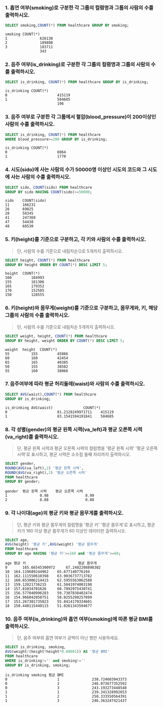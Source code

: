 ###  1. 흡연 여부(smoking)로 구분한 각 그룹의 컬렴명과 그룹의 사람의 수를 출력하시오.

```sql 
SELECT smoking,COUNT(*) FROM healthcare GROUP BY smoking;
```

```
smoking	COUNT(*)
1				626138
2				189808
3				183711
				343
```

###  2. 음주 여부(is_drinking)로 구분한 각 그룹의 컬렴명과 그룹의 사람의 수를 출력하시오.

```sql 
SELECT is_drinking, COUNT(*) FROM healthcare GROUP BY is_drinking;
```

```
is_drinking	COUNT(*)
0						415119
1						584685
						196
```

### 3. 음주 여부로 구분한 각 그룹에서 혈압(blood_pressure)이 200이상인 사람의 수를 출력하시오.

```sql
SELECT is_drinking, COUNT(*) FROM healthcare 
WHERE blood_pressure>=200 GROUP BY is_drinking;
```

```
is_drinking	COUNT(*)
0						6064
1						1770
```

### 4. 시도(sido)에 사는 사람의 수가 50000명 이상인 시도의 코드와 그 시도에 사는 사람의 수를 출력하시오.

```sql
SELECT sido, COUNT(sido) FROM healthcare
GROUP BY sido HAVING COUNT(sido)>=50000;
```

```
sido	COUNT(sido)
11		166231
26		69025
28		58345
41		247369
47		54438
48		68530
```

### 5. 키(height)를 기준으로 구분하고, 각 키와 사람의 수를 출력하시오.

> 단, 사람의 수를 기준으로 내림차순으로 5개까지 출력하시오.

```sql
SELECT height, COUNT(*) FROM healthcare
GROUP BY height ORDER BY COUNT(*) DESC LIMIT 5;
```

```
height	COUNT(*)
160			184993
155			181306
165			179352
170			152585
150			128555
```

### 6. 키(height)와 몸무게(weight)를 기준으로 구분하고, 몸무게와, 키, 해당 그룹의 사람의 수를 출력하시오. 

> 단, 사람의 수를 기준으로 내림차순 5개까지 출력하시오.

```sql
SELECT weight, height, COUNT(*) FROM healthcare
GROUP BY height, weight ORDER BY COUNT(*) DESC LIMIT 5;
```

```
weight	height	COUNT(*)
55			155			45866
60			160			42454
65			165			40385
50			155			38582
55			160			38066
```

### 7. 음주여부에 따라 평균 허리둘레(waist)와 사람의 수를 출력하시오.

```sql 
SELECT AVG(waist),COUNT(*) FROM healthcare
GROUP BY is_drinking;
```

```
is_drinking	AVG(waist)				COUNT(*)
0						81.2128249971711	415119
1						83.1541594191841	584685
```

### 8. 각 성별(gender)의 평균 왼쪽 시력(va_left)과 평균 오른쪽 시력(va_right)를 출력하시오.

> 단, 평균 왼쪽 시력과 평균 오른쪽 시력의 컬럼명을 '평균 왼쪽 시력' '평균 오른쪽 시력'로 표시하고, 평균 시력은 소수점 둘째 자리까지 출력하시오.

```sql
SELECT gender,
ROUND(AVG(va_left),2) '평균 왼쪽 시력', 
ROUND(AVG(va_right),2) '평균 오른쪽 시력'
FROM healthcare
GROUP BY gender;
```

```
gender	평균 왼쪽 시력	평균 오른쪽 시력
1				0.98				 0.99
2				0.88				 0.88
```

### 9. 각 나이대(age)의 평균 키와 평균 몸무게를 출력하시오.

> 단, 평균 키와 평균 몸무게의 컬럼명을 '평균 키' '평균 몸무게'로 표시하고, 평균키가 160 이상 평균 몸무게가 60 이상인 데이터만 출력하시오.

```sql
SELECT age,
AVG(height) '평균 키',AVG(weight) '평균 몸무게'
FROM healthcare
GROUP BY age HAVING '평균 키'>=160 and '평균 몸무게'>=60;
```

```
age	평균 키						평균 몸무게
9		165.66545300972		67.2402208898302
10	164.119689244962	65.677140776194
11	162.111550610398	63.9036737713782
12	160.653006214415	62.5955563062588
13	159.12821736215		61.5041974003198
14	157.81034701626		60.7892975430741
15	156.577040996283	59.7307838402474
16	154.966042058751	58.0255298257099
17	153.267381735823	55.8414170334601
18	150.440115440115	51.0261343594677
```

### 10. 음주 여부(is_drinking)와 흡연 여부(smoking)에 따른 평균 BMI를 출력하시오.

> 단, 음주 여부와 흡연 여부가 공백이 아닌 행만 사용하세요.

```sql
SELECT is_drinking, smoking,
AVG(weight/(height*height*0.00001)) AS '평균 BMI' 
FROM healthcare
WHERE is_drinking!='' and smoking!=''
GROUP BY is_drinking, smoking;
```

```
is_drinking	smoking	평균 BMI
0						1				238.724603943373
0						2				246.073677352592
0						3				243.193273448548
1						1				239.341328992653
1						2				250.333550564391
1						3				246.363247421437
```
